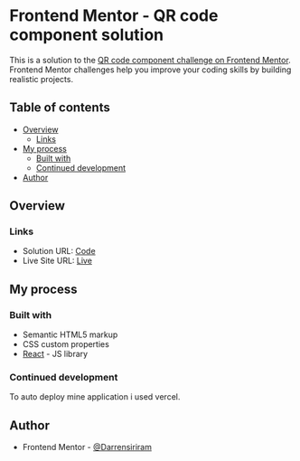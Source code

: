 # Frontend Mentor - QR code component solution

This is a solution to the [QR code component challenge on Frontend Mentor](https://www.frontendmentor.io/challenges/qr-code-component-iux_sIO_H). Frontend Mentor challenges help you improve your coding skills by building realistic projects. 

## Table of contents

- [Overview](#overview)
  - [Links](#links)
- [My process](#my-process)
  - [Built with](#built-with)
  - [Continued development](#continued-development)
- [Author](#author)

## Overview

### Links

- Solution URL: [Code](https://github.com/Darrensiriram/qr-code)
- Live Site URL: [Live](https://qr-code-swart-phi.vercel.app/)

## My process

### Built with

- Semantic HTML5 markup
- CSS custom properties
- [React](https://reactjs.org/) - JS library

### Continued development

To auto deploy mine application i used vercel.

## Author
- Frontend Mentor - [@Darrensiriram](https://www.frontendmentor.io/profile/Darrensiriram)

